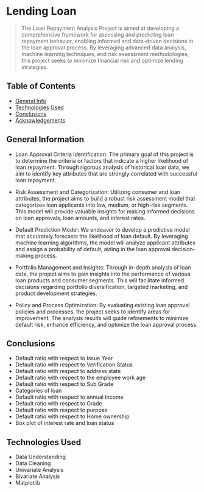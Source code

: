 # Lending Loan
> The Loan Repayment Analysis Project is aimed at developing a comprehensive framework for assessing and predicting loan repayment behavior, enabling informed and data-driven decisions in the loan approval process. By leveraging advanced data analysis, machine learning techniques, and risk assessment methodologies, this project seeks to minimize financial risk and optimize lending strategies.

## Table of Contents
* [General Info](#general-information)
* [Technologies Used](#technologies-used)
* [Conclusions](#conclusions)
* [Acknowledgements](#acknowledgements)

<!-- You can include any other section that is pertinent to your problem -->

## General Information
- Loan Approval Criteria Identification: The primary goal of this project is to determine the criteria or factors that indicate a higher likelihood of loan repayment. Through rigorous analysis of historical loan data, we aim to identify key attributes that are strongly correlated with successful loan repayment.

- Risk Assessment and Categorization: Utilizing consumer and loan attributes, the project aims to build a robust risk assessment model that categorizes loan applicants into low, medium, or high-risk segments. This model will provide valuable insights for making informed decisions on loan approvals, loan amounts, and interest rates.

- Default Prediction Model: We endeavor to develop a predictive model that accurately forecasts the likelihood of loan default. By leveraging machine learning algorithms, the model will analyze applicant attributes and assign a probability of default, aiding in the loan approval decision-making process.

- Portfolio Management and Insights: Through in-depth analysis of loan data, the project aims to gain insights into the performance of various loan products and consumer segments. This will facilitate informed decisions regarding portfolio diversification, targeted marketing, and product development strategies.

- Policy and Process Optimization: By evaluating existing loan approval policies and processes, the project seeks to identify areas for improvement. The analysis results will guide refinements to minimize default risk, enhance efficiency, and optimize the loan approval process.

<!-- You don't have to answer all the questions - just the ones relevant to your project. -->

## Conclusions
- Default ratio with respect to Issue Year
- Default ratio with respect to Verification Status
- Default ratio with respect to address state
- Default ratio with respect to the employee work age
- Default ratio with respect to Sub Grade
- Categories of loan
- Default ratio with respect to annual Income
- Default ratio with respect to Grade
- Default ratio with respect to purpose
- Default ratio with respect to Home ownership
- Box plot of interest rate	and loan status 

<!-- You don't have to answer all the questions - just the ones relevant to your project. -->


## Technologies Used
- Data Understanding
- Data Cleaning
- Univariate Analysis
- Bivariate Analysis
- Matplotlib

<!-- As the libraries versions keep on changing, it is recommended to mention the version of library used in this project -->



<!-- Optional -->
<!-- ## License -->
<!-- This project is open source and available under the [... License](). -->

<!-- You don't have to include all sections - just the one's relevant to your project -->
